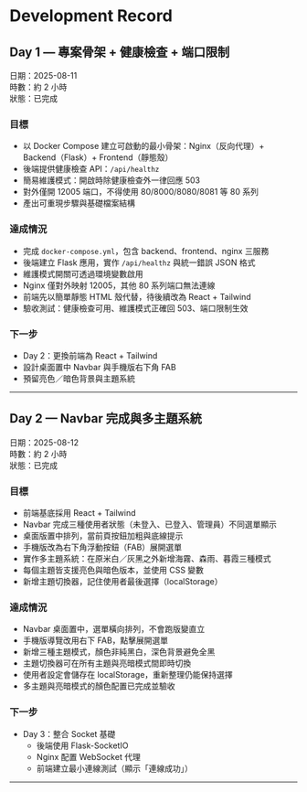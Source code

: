 # Development Record

## Day 1 — 專案骨架 + 健康檢查 + 端口限制
日期：2025-08-11  
時數：約 2 小時  
狀態：已完成

### 目標
- 以 Docker Compose 建立可啟動的最小骨架：Nginx（反向代理）+ Backend（Flask）+ Frontend（靜態殼）
- 後端提供健康檢查 API：`/api/healthz`
- 簡易維護模式：開啟時除健康檢查外一律回應 503
- 對外僅開 12005 端口，不得使用 80/8000/8080/8081 等 80 系列
- 產出可重現步驟與基礎檔案結構

### 達成情況
- 完成 `docker-compose.yml`，包含 backend、frontend、nginx 三服務
- 後端建立 Flask 應用，實作 `/api/healthz` 與統一錯誤 JSON 格式
- 維護模式開關可透過環境變數啟用
- Nginx 僅對外映射 12005，其他 80 系列端口無法連線
- 前端先以簡單靜態 HTML 殼代替，待後續改為 React + Tailwind
- 驗收測試：健康檢查可用、維護模式正確回 503、端口限制生效

### 下一步
- Day 2：更換前端為 React + Tailwind
- 設計桌面置中 Navbar 與手機版右下角 FAB
- 預留亮色／暗色背景與主題系統

---


## Day 2 — Navbar 完成與多主題系統
日期：2025-08-12  
時數：約 2 小時  
狀態：已完成

### 目標
- 前端基底採用 React + Tailwind
- Navbar 完成三種使用者狀態（未登入、已登入、管理員）不同選單顯示
- 桌面版置中排列，當前頁按鈕加粗與底線提示
- 手機版改為右下角浮動按鈕（FAB）展開選單
- 實作多主題系統：在原米白／灰黑之外新增海霧、森雨、暮霞三種模式
- 每個主題皆支援亮色與暗色版本，並使用 CSS 變數
- 新增主題切換器，記住使用者最後選擇（localStorage）

### 達成情況
- Navbar 桌面置中，選單橫向排列，不會跑版變直立
- 手機版導覽改用右下 FAB，點擊展開選單
- 新增三種主題模式，顏色非純黑白，深色背景避免全黑
- 主題切換器可在所有主題與亮暗模式間即時切換
- 使用者設定會儲存在 localStorage，重新整理仍能保持選擇
- 多主題與亮暗模式的顏色配置已完成並驗收

### 下一步
- Day 3：整合 Socket 基礎
	- 後端使用 Flask-SocketIO
	- Nginx 配置 WebSocket 代理
	- 前端建立最小連線測試（顯示「連線成功」）

---


